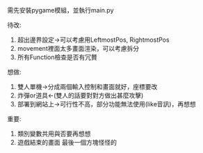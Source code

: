 需先安裝pygame模組，並執行main.py

待改:  
  1. 超出邊界設定->可以考慮用LeftmostPos, RightmostPos  
  2. movement裡面太多畫面渲染，可以考慮拆分  
  3. 所有Function檢查是否有冗贅

想做:  
  1. 雙人單機->分成兩個輸入控制和畫面就好，座標要改  
  2. 炸彈or道具<-(雙人的話要對對方做出甚麼攻擊)  
  3. 部署到網站上->可行性不高，部分功能無法使用(like音訊)，再想想  

重要:  
  1. 類別變數共用與否要再想想
  2. 遊戲結束的畫面 最後一個方塊怪怪的
